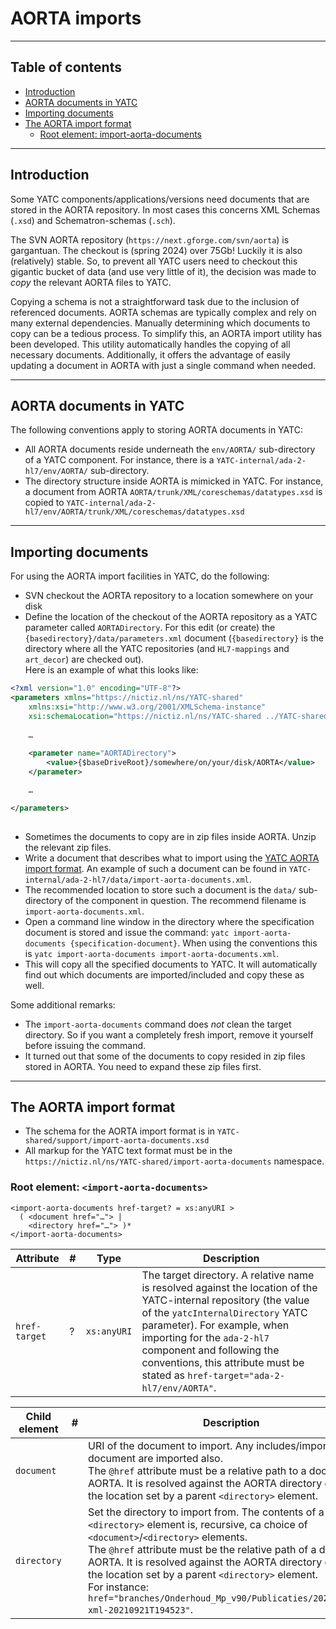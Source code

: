 # AORTA imports

-----

## Table of contents

* [Introduction](#section-anchor-1)
* [AORTA documents in YATC](#section-anchor-2)
* [Importing documents](#section-anchor-3)
* [The AORTA import format](#section-anchor-4)
  * [Root element: import-aorta-documents](#section-anchor-4-1)


-----

## <a name="section-anchor-1"/>Introduction

Some YATC components/applications/versions need documents that are stored in the AORTA repository. In most cases this concerns XML  Schemas (`.xsd`) and Schematron-schemas (`.sch`).

The SVN AORTA repository (`https://next.gforge.com/svn/aorta`) is gargantuan. The checkout is (spring 2024) over 75Gb! Luckily it is also (relatively) stable. So, to prevent all YATC users need to checkout this gigantic bucket of data (and use very little of it), the decision was made to *copy* the relevant AORTA files to YATC.

Copying a schema is not a straightforward task due to the inclusion of referenced documents. AORTA schemas are typically complex and rely on many external dependencies. Manually determining which documents to copy can be a tedious process. To simplify this, an AORTA import utility has been developed. This utility automatically handles the copying of all necessary documents. Additionally, it offers the advantage of easily updating a document in AORTA with just a single command when needed.

-----

## <a name="section-anchor-2"/>AORTA documents in YATC

The following conventions apply to storing AORTA documents in YATC:

* All AORTA documents reside underneath the `env/AORTA/` sub-directory of a YATC component. For instance, there is a `YATC-internal/ada-2-hl7/env/AORTA/` sub-directory.
* The directory structure inside AORTA is mimicked in YATC. For instance, a document from AORTA `AORTA/trunk/XML/coreschemas/datatypes.xsd` is copied to `YATC-internal/ada-2-hl7/env/AORTA/trunk/XML/coreschemas/datatypes.xsd`

-----

## <a name="section-anchor-3"/>Importing documents

For using the AORTA import facilities in YATC, do the following:

* SVN checkout the AORTA repository to a location somewhere on your disk
* Define the location of the checkout of the AORTA repository as a YATC parameter called `AORTADirectory`. For this edit (or create) the `{basedirectory}/data/parameters.xml` document (`{basedirectory}` is the directory where all the YATC repositories (and `HL7-mappings` and `art_decor`) are checked out).<br/>Here is an example of what this looks like:

```xml
<?xml version="1.0" encoding="UTF-8"?>
<parameters xmlns="https://nictiz.nl/ns/YATC-shared" 
    xmlns:xsi="http://www.w3.org/2001/XMLSchema-instance" 
    xsi:schemaLocation="https://nictiz.nl/ns/YATC-shared ../YATC-shared/xsd/parameters.xsd">
   
    …
    
    <parameter name="AORTADirectory">
        <value>{$baseDriveRoot}/somewhere/on/your/disk/AORTA</value>
    </parameter>

    …

</parameters>
        
```

* Sometimes the documents to copy are in zip files inside AORTA. Unzip the relevant zip files.
* Write a document that describes what to import using the [YATC AORTA import format](#import-format). An example of such a document can be found in `YATC-internal/ada-2-hl7/data/import-aorta-documents.xml`.
* The recommended location to store such a document is the `data/` sub-directory of the component in question. The recommend filename is `import-aorta-documents.xml`.
* Open a command line window in the directory where the specification document is stored and issue the command: `yatc import-aorta-documents {specification-document}`. When using the conventions this is `yatc import-aorta-documents import-aorta-documents.xml`.
* This will copy all the specified documents to YATC. It will automatically find out which documents are imported/included and copy these as well.

Some additional remarks:

* The `import-aorta-documents` command does *not* clean the target directory. So if you want a completely fresh import, remove it yourself before issuing the command.
* It turned out that some of the documents to copy resided in zip files stored in AORTA. You need to expand these zip files first.

-----

## <a name="section-anchor-4"/><a name="import-format"/>The AORTA import format

* The schema for the AORTA import format is in `YATC-shared/support/import-aorta-documents.xsd`
* All markup for the YATC text format must be in the `https://nictiz.nl/ns/YATC-shared/import-aorta-documents` namespace.

### <a name="section-anchor-4-1"/>Root element: `<import-aorta-documents>`

```
<import-aorta-documents href-target? = xs:anyURI >
  ( <document href="…"> |
    <directory href="…"> )*
</import-aorta-documents>
```

| Attribute | # | Type | Description | 
| ----- | ----- | ----- | ----- | 
| `href-target` | ? | `xs:anyURI` | The target directory. A relative name is resolved against the location of the YATC-internal repository (the value of the `yatcInternalDirectory` YATC parameter). For example, when importing for the `ada-2-hl7` component and following the conventions, this attribute must be stated as `href-target="ada-2-hl7/env/AORTA"`. | 

| Child element | # | Description | 
| ----- | ----- | ----- | 
| `document` |   | URI of the document to import. Any includes/imports in this document are imported also.<br/>The `@href` attribute must be a relative path to a document in AORTA. It is resolved against the AORTA directory or against the location set by a parent `<directory>` element. | 
| `directory` |   | Set the directory to import from. The contents of a `<directory>` element is, recursive, ca choice of `<document>`/`<directory>` elements.<br/>The `@href` attribute must be the relative path of a directory in AORTA. It is resolved against the AORTA directory or against the location set by a parent `<directory>` element.<br/>For instance: `href="branches/Onderhoud_Mp_v90/Publicaties/20210921/mp-xml-20210921T194523"`.  | 

